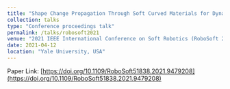 ```yaml
---
title: "Shape Change Propagation Through Soft Curved Materials for Dynamically-Tuned Paddling Robots"
collection: talks
type: "Conference proceedings talk"
permalink: /talks/robosoft2021
venue: "2021 IEEE International Conference on Soft Robotics (RoboSoft 2021)"
date: 2021-04-12
location: "Yale University, USA"
---
```


Paper Link: [https://doi.org/10.1109/RoboSoft51838.2021.9479208](https://doi.org/10.1109/RoboSoft51838.2021.9479208)
